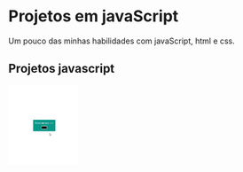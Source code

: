 # Projetos em javaScript

Um pouco das minhas habilidades com javaScript, html e css.

## Projetos javascript

<img src="./imagens/trocaCor.gif" alt="gif do projeto de troca de cores da pagina " width="25%">